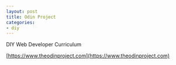 ```yaml
---
layout: post
title: Odin Project
categories:
- diy
---
```

DIY Web Developer Curriculum

[https://www.theodinproject.com](https://www.theodinproject.com)

